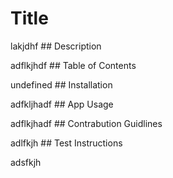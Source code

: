 # Title

lakjdhf
        ## Description

adflkjhdf
        ## Table of Contents

undefined
        ## Installation

adfkljhadf
        ## App Usage

adflkjhadf
        ## Contrabution Guidlines

adlfkjh
        ## Test Instructions

adsfkjh